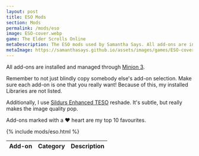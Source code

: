 ```yaml
---
layout: post
title: ESO Mods
section: Mods
permalink: /mods/eso
image: ESO-cover.webp
game: The Elder Scrolls Online
metaDescription: The ESO mods used by Samantha Says. All add-ons are installed and managed through Minion 3. Remember to not just blindly copy somebody else's add-on selection. Make sure each add-on is one that you really want! Because of this, my installed Libraries are not listed.
metaImage: https://samanthasays.github.io/assets/images/games/ESO-cover.webp
---
```


All add-ons are installed and managed through <a target="_blank" href="https://www.minion.gg">Minion 3</a>.

Remember to not just blindly copy somebody else's add-on selection. Make sure each add-on is one that you really want! Because of this, my installed Libraries are not listed.

Additionally, I use <a target="_blank" href="https://www.nexusmods.com/elderscrollsonline/mods/69">Sildurs Enhanced TESO</a> reshade. It's subtle, but really makes the image quality pop.

Add-ons marked with a ♥ heart are my top 10 favourites.

<table class="modlist">
    <thead>
    <tr>
        <th class="order order-active">Add-on</th>
        <th class="order order-inactive">Category</th>
        <th>Description</th>
    </tr>
    </thead>
    <tbody>
    {% include mods/eso.html %}
    </tbody>
</table>

<script src="/assets/js/tableSort.js"></script>